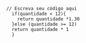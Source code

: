 ```function calculaPrecoTotal(quantidade) {
// Escreva seu código aqui
  if(quantidade < 12){
    return quantidade *1.30
  }else (quantidade >= 12)
  return quantidade * 1
  } 